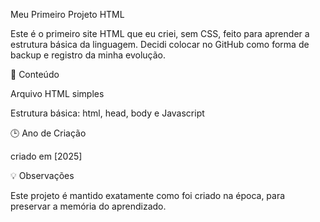 Meu Primeiro Projeto HTML

Este é o primeiro site HTML que eu criei, sem CSS, feito para aprender a estrutura básica da linguagem.
Decidi colocar no GitHub como forma de backup e registro da minha evolução.

📂 Conteúdo

Arquivo HTML simples

Estrutura básica: html, head, body e Javascript

🕒 Ano de Criação

criado em [2025]

💡 Observações

Este projeto é mantido exatamente como foi criado na época, para preservar a memória do aprendizado.
